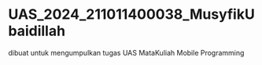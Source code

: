 # UAS_2024_211011400038_MusyfikUbaidillah

dibuat untuk mengumpulkan tugas UAS MataKuliah Mobile Programming
